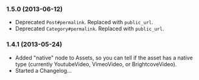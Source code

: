 ### 1.5.0 (2013-06-12)
* Deprecated `Post#permalink`. Replaced with `public_url`.
* Deprecated `Category#permalink`. Replaced with `public_url`.


### 1.4.1 (2013-05-24)
* Added "native" node to Assets, so you can tell if the asset has a native type (currently YoutubeVideo, VimeoVideo, or BrightcoveVideo).
* Started a Changelog...

